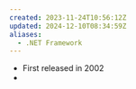 ```yaml
---
created: 2023-11-24T10:56:12Z
updated: 2024-12-10T08:34:59Z
aliases:
  - .NET Framework
---
```

- First released in 2002
- 